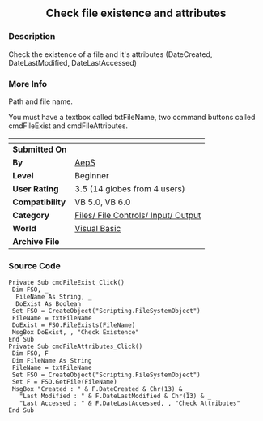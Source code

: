﻿<div align="center">

## Check file existence and attributes


</div>

### Description

Check the existence of a file and it's attributes (DateCreated, DateLastModified, DateLastAccessed)
 
### More Info
 
Path and file name.

You must have a textbox called txtFileName, two command buttons called cmdFileExist and cmdFileAttributes.


<span>             |<span>
---                |---
**Submitted On**   |
**By**             |[AepS](https://github.com/Planet-Source-Code/PSCIndex/blob/master/ByAuthor/aeps.md)
**Level**          |Beginner
**User Rating**    |3.5 (14 globes from 4 users)
**Compatibility**  |VB 5\.0, VB 6\.0
**Category**       |[Files/ File Controls/ Input/ Output](https://github.com/Planet-Source-Code/PSCIndex/blob/master/ByCategory/files-file-controls-input-output__1-3.md)
**World**          |[Visual Basic](https://github.com/Planet-Source-Code/PSCIndex/blob/master/ByWorld/visual-basic.md)
**Archive File**   |[](https://github.com/Planet-Source-Code/aeps-check-file-existence-and-attributes__1-43503/archive/master.zip)





### Source Code

```
Private Sub cmdFileExist_Click()
 Dim FSO, _
  FileName As String, _
  DoExist As Boolean
 Set FSO = CreateObject("Scripting.FileSystemObject")
 FileName = txtFileName
 DoExist = FSO.FileExists(FileName)
 MsgBox DoExist, , "Check Existence"
End Sub
Private Sub cmdFileAttributes_Click()
 Dim FSO, F
 Dim FileName As String
 FileName = txtFileName
 Set FSO = CreateObject("Scripting.FileSystemObject")
 Set F = FSO.GetFile(FileName)
 MsgBox "Created : " & F.DateCreated & Chr(13) & _
   "Last Modified : " & F.DateLastModified & Chr(13) & _
   "Last Accessed : " & F.DateLastAccessed, , "Check Attributes"
End Sub
```

